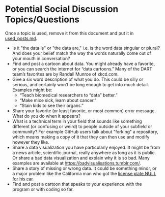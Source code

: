 # Potential Social Discussion Topics/Questions

Once a topic is used, remove it from this document and put it in [used_posts.md](used_posts.md).

- Is it "the data is" or "the data are," i.e. is the word data singular or plural? And does your belief match the way the words naturally come out of your mouth in conversation?
- Find and post a cartoon about data. You might already have a favorite, or you can search the internet for “data cartoons.” Many of the DART team’s favorites are by Randall Munroe of xkcd.com.
- Give a six word description of what you do. This could be silly or serious, and certainly won’t be long enough to get into much detail. Examples might be:
    - “Teach biomedical researchers to “data” better.”
    - “Make mice sick, learn about cancer.”
    - “Stain kids to see their organs.”
- Share your favorite (or least favorite, or most common) error message. What do you do when it appears?
- What is a technical term in your field that sounds like something different (or confusing or weird) to people outside of your subfield or community? For example GitHub users talk about "forking" a repository, which means making a copy of it that they can then use and modify however they like.
- Share a data visualization you have particularly enjoyed. It might be from a news article, scientific journal, really anywhere as long as it is public. Or share a bad data visualization and explain why it is so bad. Many examples are available at https://badvisualisations.tumblr.com/.
- Share a story of missing or wrong data. It could be something minor, or a major problem like the California man who got the [license plate NULL for his car](https://www.wired.com/story/null-license-plate-landed-one-hacker-ticket-hell/).
- Find and post a cartoon that speaks to your experience with the program or with coding so far.